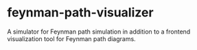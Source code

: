 # feynman-path-visualizer
A simulator for Feynman path simulation in addition to a frontend visualization tool for Feynman path diagrams.
